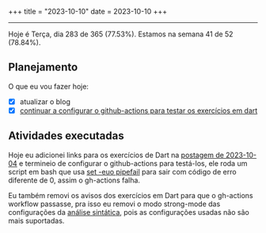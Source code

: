 +++
title = "2023-10-10"
date = 2023-10-10
+++

---

Hoje é Terça, dia 283 de 365 (77.53%). Estamos na semana 41 de 52 (78.84%). 

## Planejamento

O que eu vou fazer hoje: 

- [x] atualizar o blog
- [x] [continuar a configurar o github-actions para testar os exercícios em dart](https://github.com/LuCCoelho/Exercism-Solutions/issues/1)

## Atividades executadas

Hoje eu adicionei links para os exercícios de Dart na [postagem de 2023-10-04](https://github.com/OmnicodeSolutions/worklog-luisa/blob/main/content/blog_pt_br/2023-10-04.md) e termineio de configurar o github-actions para testá-los, ele roda um script em bash que usa [set -euo pipefail](https://dougrichardson.us/notes/fail-fast-bash-scripting.html) para sair com código de erro diferente de 0, assim o gh-actions falha.

Eu também removi os avisos dos exercícios em Dart para que o gh-actions workflow passasse, pra isso eu removi o modo strong-mode das configurações da [análise sintática](https://dart.dev/tools/analysis), pois as configurações usadas não são mais suportadas.